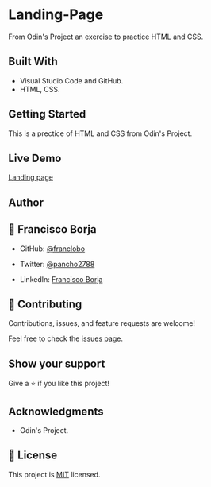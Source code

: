# Landing-Page
From Odin's Project an exercise to practice HTML and CSS.

## Built With

- Visual Studio Code and GitHub.
- HTML, CSS.

## Getting Started

This is a prectice of HTML and CSS from  Odin's Project.

## Live Demo

[Landing page](https://franclobo.github.io/Landing-Page/)<br>

## Author

## 👤 Francisco Borja

- GitHub: [@franclobo](https://github.com/franclobo)

- Twitter: [@pancho2788](https://twitter.com/Pancho2788)

- LinkedIn: [Francisco Borja](https://www.linkedin.com/in/francisco-borja-lobato/)

## 🤝 Contributing

Contributions, issues, and feature requests are welcome!

Feel free to check the [issues page](../../issues/).

## Show your support

Give a ⭐️ if you like this project!

## Acknowledgments

- Odin's Project.

## 📝 License

This project is [MIT](./LICENSE) licensed.
